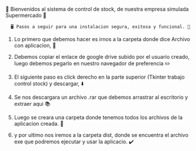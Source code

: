 👤 Bienvenidos al sistema de control de stock, de nuestra empresa simulada Supermercado 🏨

      🖥️ Pasos a seguir para una instalacion segura, exitosa y funcional. 🙂

1. Lo primero que debemos hacer es irnos a la carpeta donde dice Archivo con aplicacion, 📱
   
2. Debemos copiar el enlace de google drive subido por el usuario creado, luego debemos pegarlo en nuestro navegador de preferencia ✏️
   
3. El siguiente paso es click derecho en la parte superior (Tkinter trabajo control stock) y descargar, ⬇️
   
4. Se nos descargara un archivo .rar que debemos arrastrar al escritorio y extraer aqui 📚
   
5. Luego se creara una carpeta donde tenemos todos los archivos de la aplicacion creada. 📕
  
6. y por ultimo nos iremos a la carpeta dist, donde se encuentra el archivo exe que podremos ejecutar y usar la aplicacio. ✔️
